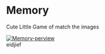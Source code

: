 <link href="https://github.com/RamiOkkeh/Memory-Card-Game/blob/master/readme.css" rel="stylesheet" media="all" type="text/css" />

# Memory

Cute Little Game of match the images

<div>
    <a href="https://memory-game-1.herokuapp.com/index.html">
        <img src="header.gif" class="img" align="center" alt="Memory-perview"/>
    </a>
</div>

<div class="redbox">eidjief</div>
